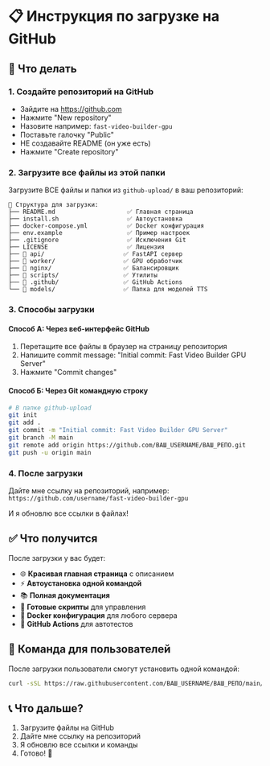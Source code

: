 # 📋 Инструкция по загрузке на GitHub

## 🚀 Что делать

### 1. Создайте репозиторий на GitHub
- Зайдите на https://github.com
- Нажмите "New repository"
- Назовите например: `fast-video-builder-gpu`
- Поставьте галочку "Public"
- НЕ создавайте README (он уже есть)
- Нажмите "Create repository"

### 2. Загрузите все файлы из этой папки
Загрузите ВСЕ файлы и папки из `github-upload/` в ваш репозиторий:

```
📁 Структура для загрузки:
├── README.md                    ✅ Главная страница
├── install.sh                   ✅ Автоустановка
├── docker-compose.yml           ✅ Docker конфигурация
├── env.example                  ✅ Пример настроек
├── .gitignore                   ✅ Исключения Git
├── LICENSE                      ✅ Лицензия
├── 📁 api/                      ✅ FastAPI сервер
├── 📁 worker/                   ✅ GPU обработчик
├── 📁 nginx/                    ✅ Балансировщик
├── 📁 scripts/                  ✅ Утилиты
├── 📁 .github/                  ✅ GitHub Actions
└── 📁 models/                   ✅ Папка для моделей TTS
```

### 3. Способы загрузки

#### Способ А: Через веб-интерфейс GitHub
1. Перетащите все файлы в браузер на страницу репозитория
2. Напишите commit message: "Initial commit: Fast Video Builder GPU Server"
3. Нажмите "Commit changes"

#### Способ Б: Через Git командную строку
```bash
# В папке github-upload
git init
git add .
git commit -m "Initial commit: Fast Video Builder GPU Server"
git branch -M main
git remote add origin https://github.com/ВАШ_USERNAME/ВАШ_РЕПО.git
git push -u origin main
```

### 4. После загрузки
Дайте мне ссылку на репозиторий, например:
`https://github.com/username/fast-video-builder-gpu`

И я обновлю все ссылки в файлах!

## ✅ Что получится

После загрузки у вас будет:
- 🌐 **Красивая главная страница** с описанием
- ⚡ **Автоустановка одной командой** 
- 📚 **Полная документация**
- 🔧 **Готовые скрипты** для управления
- 🐳 **Docker конфигурация** для любого сервера
- 🤖 **GitHub Actions** для автотестов

## 🎯 Команда для пользователей

После загрузки пользователи смогут установить одной командой:

```bash
curl -sSL https://raw.githubusercontent.com/ВАШ_USERNAME/ВАШ_РЕПО/main/install.sh | sudo bash
```

## 📞 Что дальше?

1. Загрузите файлы на GitHub
2. Дайте мне ссылку на репозиторий  
3. Я обновлю все ссылки и команды
4. Готово! 🎉
